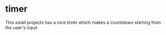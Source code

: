 # timer

This small projects has a nice timer which makes a countdown starting from the user's input
